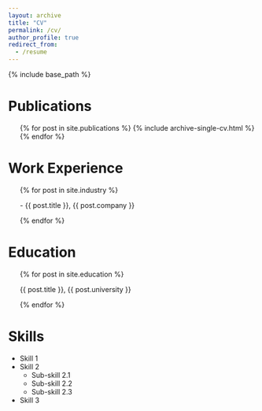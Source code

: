 ```yaml
---
layout: archive
title: "CV"
permalink: /cv/
author_profile: true
redirect_from:
  - /resume
---
```


{% include base_path %}

Publications
======
  <ul>
  {% for post in site.publications %}
    {% include archive-single-cv.html %}
  {% endfor %}
  </ul>
  
Work Experience
======
  <ul>
  {% for post in site.industry %}
    <p> - {{ post.title }}, {{ post.company }} </p>
  {% endfor %}
  </ul>
  
Education
======
  <ul>
  {% for post in site.education %}
    <p> {{ post.title }}, {{ post.university }} </p>
  {% endfor %}
  </ul>

Skills
======
* Skill 1
* Skill 2
  * Sub-skill 2.1
  * Sub-skill 2.2
  * Sub-skill 2.3
* Skill 3